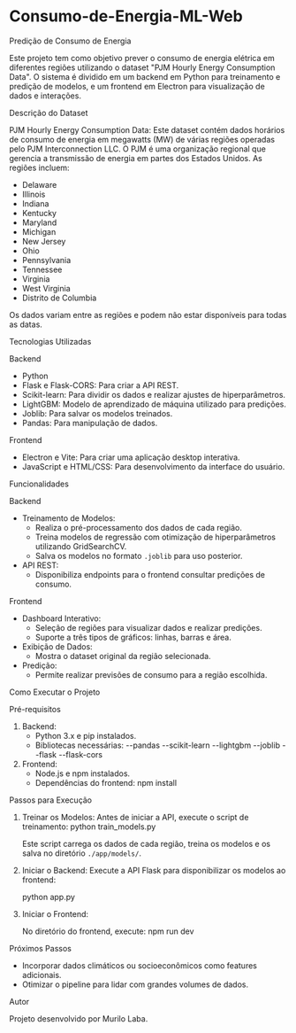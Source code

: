 # Consumo-de-Energia-ML-Web

Predição de Consumo de Energia

Este projeto tem como objetivo prever o consumo de energia elétrica em diferentes regiões utilizando o dataset "PJM Hourly Energy Consumption Data". O sistema é dividido em um backend em Python para treinamento e predição de modelos, e um frontend em Electron para visualização de dados e interações.

Descrição do Dataset

PJM Hourly Energy Consumption Data:
Este dataset contém dados horários de consumo de energia em megawatts (MW) de várias regiões operadas pelo PJM Interconnection LLC. O PJM é uma organização regional que gerencia a transmissão de energia em partes dos Estados Unidos. As regiões incluem:

- Delaware
- Illinois
- Indiana
- Kentucky
- Maryland
- Michigan
- New Jersey
- Ohio
- Pennsylvania
- Tennessee
- Virginia
- West Virginia
- Distrito de Columbia

Os dados variam entre as regiões e podem não estar disponíveis para todas as datas.

Tecnologias Utilizadas

Backend

- Python
- Flask e Flask-CORS: Para criar a API REST.
- Scikit-learn: Para dividir os dados e realizar ajustes de hiperparâmetros.
- LightGBM: Modelo de aprendizado de máquina utilizado para predições.
- Joblib: Para salvar os modelos treinados.
- Pandas: Para manipulação de dados.

Frontend

- Electron e Vite: Para criar uma aplicação desktop interativa.
- JavaScript e HTML/CSS: Para desenvolvimento da interface do usuário.

Funcionalidades

Backend
- Treinamento de Modelos:
  - Realiza o pré-processamento dos dados de cada região.
  - Treina modelos de regressão com otimização de hiperparâmetros utilizando GridSearchCV.
  - Salva os modelos no formato `.joblib` para uso posterior.
- API REST:
  - Disponibiliza endpoints para o frontend consultar predições de consumo.

Frontend
- Dashboard Interativo:
  - Seleção de regiões para visualizar dados e realizar predições.
  - Suporte a três tipos de gráficos: linhas, barras e área.
- Exibição de Dados:
  - Mostra o dataset original da região selecionada.
- Predição:
  - Permite realizar previsões de consumo para a região escolhida.

Como Executar o Projeto

Pré-requisitos
1. Backend:
   - Python 3.x e pip instalados.
   - Bibliotecas necessárias:
    --pandas
    --scikit-learn 
    --lightgbm 
    --joblib 
    --flask
    --flask-cors
2. Frontend:
   - Node.js e npm instalados.
   - Dependências do frontend:
     npm install

Passos para Execução

1. Treinar os Modelos:
   Antes de iniciar a API, execute o script de treinamento:
   python train_models.py

   Este script carrega os dados de cada região, treina os modelos e os salva no diretório `./app/models/`.

2. Iniciar o Backend:
   Execute a API Flask para disponibilizar os modelos ao frontend:

   python app.py

3. Iniciar o Frontend:

   No diretório do frontend, execute:
   npm run dev

Próximos Passos

- Incorporar dados climáticos ou socioeconômicos como features adicionais.
- Otimizar o pipeline para lidar com grandes volumes de dados.

Autor

Projeto desenvolvido por Murilo Laba.  
